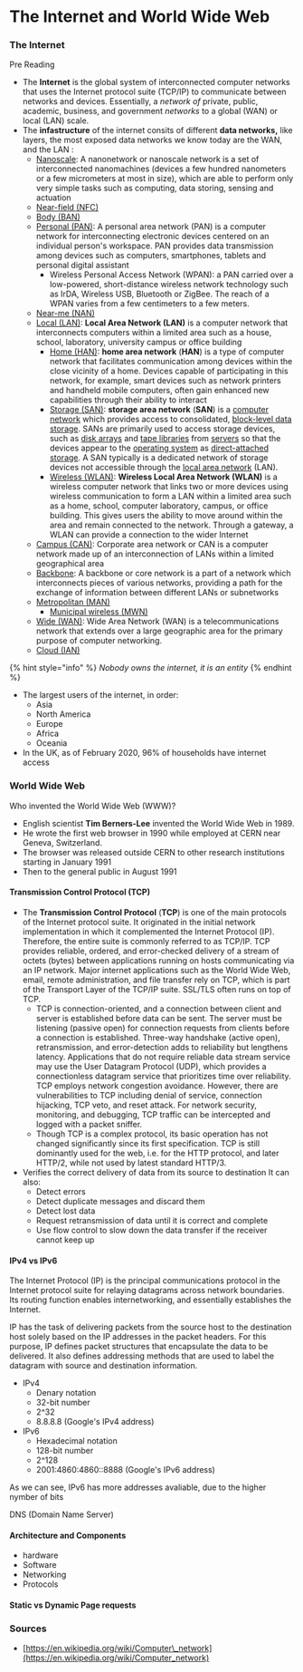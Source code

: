 # The Internet and World Wide Web

### The Internet

Pre Reading

*  The **Internet** is the global system of interconnected computer networks that uses the Internet protocol suite \(TCP/IP\) to communicate between networks and devices. Essentially, a _network of_ private, public, academic, business, and government _networks_ to a global \(WAN\) or local \(LAN\) scale.
* The **infastructure** of the internet consits of different **data networks,** like layers, the most exposed data networks we know today are the WAN, and the LAN :
  * [Nanoscale](https://en.wikipedia.org/wiki/Nanonetwork): A nanonetwork or nanoscale network is a set of interconnected nanomachines \(devices a few hundred nanometers or a few micrometers at most in size\), which are able to perform only very simple tasks such as computing, data storing, sensing and actuation
  * [Near-field \(NFC\)](https://en.wikipedia.org/wiki/Near-field_communication)
  * [Body \(BAN\)](https://en.wikipedia.org/wiki/Body_area_network)
  * [Personal \(PAN\)](https://en.wikipedia.org/wiki/Personal_area_network):  A personal area network \(PAN\) is a computer network for interconnecting electronic devices centered on an individual person's workspace. PAN provides data transmission among devices such as computers, smartphones, tablets and personal digital assistant
    * Wireless Personal Access Network \(WPAN\): a PAN carried over a low-powered, short-distance wireless network technology such as IrDA, Wireless USB, Bluetooth or ZigBee. The reach of a WPAN varies from a few centimeters to a few meters.
  * [Near-me \(NAN\)](https://en.wikipedia.org/wiki/Near-me_area_network)
  * [Local \(LAN\)](https://en.wikipedia.org/wiki/Local_area_network):  **Local Area Network \(LAN\)** is a computer network that interconnects computers within a limited area such as a house, school, laboratory, university campus or office building
    * [Home \(HAN\)](https://en.wikipedia.org/wiki/Home_network):  **home area network** \(**HAN**\) is a type of computer network that facilitates communication among devices within the close vicinity of a home. Devices capable of participating in this network, for example, smart devices such as network printers and handheld mobile computers, often gain enhanced new capabilities through their ability to interact
    * [Storage \(SAN\)](https://en.wikipedia.org/wiki/Storage_area_network): **storage area network** \(**SAN**\) is a [computer network](https://en.wikipedia.org/wiki/Computer_network) which provides access to consolidated, [block-level data storage](https://en.wikipedia.org/wiki/Block_device). SANs are primarily used to access storage devices, such as [disk arrays](https://en.wikipedia.org/wiki/Disk_array) and [tape libraries](https://en.wikipedia.org/wiki/Tape_library) from [servers](https://en.wikipedia.org/wiki/Server_%28computing%29) so that the devices appear to the [operating system](https://en.wikipedia.org/wiki/Operating_system) as [direct-attached storage](https://en.wikipedia.org/wiki/Direct-attached_storage). A SAN typically is a dedicated network of storage devices not accessible through the [local area network](https://en.wikipedia.org/wiki/Local_area_network) \(LAN\).
    * [Wireless \(WLAN\)](https://en.wikipedia.org/wiki/Wireless_LAN):  **Wireless Local Area Network \(WLAN\)** is a wireless computer network that links two or more devices using wireless communication to form a LAN within a limited area such as a home, school, computer laboratory, campus, or office building. This gives users the ability to move around within the area and remain connected to the network. Through a gateway, a WLAN can provide a connection to the wider Internet
  * [Campus \(CAN\)](https://en.wikipedia.org/wiki/Campus_network):  Corporate area network or CAN is a computer network made up of an interconnection of LANs within a limited geographical area
  * [Backbone](https://en.wikipedia.org/wiki/Backbone_network): A backbone or core network is a part of a network which interconnects pieces of various networks, providing a path for the exchange of information between different LANs or subnetworks
  * [Metropolitan \(MAN\)](https://en.wikipedia.org/wiki/Metropolitan_area_network)
    * [Municipal wireless \(MWN\)](https://en.wikipedia.org/wiki/Municipal_wireless_network)
  * [Wide \(WAN\)](https://en.wikipedia.org/wiki/Wide-area_network):  Wide Area Network \(WAN\) is a telecommunications network that extends over a large geographic area for the primary purpose of computer networking.
  * [Cloud \(IAN\)](https://en.wikipedia.org/wiki/Internet_area_network)

{% hint style="info" %}
_Nobody owns the internet, it is an entity_
{% endhint %}

* The largest users of the internet, in order:
  * Asia
  * North America
  * Europe
  * Africa
  * Oceania
* In the UK, as of February 2020, 96% of households have internet access

### World Wide Web

Who invented the World Wide Web \(WWW\)? 

* English scientist **Tim Berners-Lee** invented the World Wide Web in 1989. 
* He wrote the first web browser in 1990 while employed at CERN near Geneva, Switzerland.
* The browser was released outside CERN to other research institutions starting in January 1991
* Then to the general public in August 1991

#### Transmission Control Protocol \(TCP\)

* The **Transmission Control Protocol** \(**TCP**\) is one of the main protocols of the Internet protocol suite. It originated in the initial network implementation in which it complemented the Internet Protocol \(IP\). Therefore, the entire suite is commonly referred to as TCP/IP. TCP provides reliable, ordered, and error-checked delivery of a stream of octets \(bytes\) between applications running on hosts communicating via an IP network. Major internet applications such as the World Wide Web, email, remote administration, and file transfer rely on TCP, which is part of the Transport Layer of the TCP/IP suite. SSL/TLS often runs on top of TCP.
  * TCP is connection-oriented, and a connection between client and server is established before data can be sent. The server must be listening \(passive open\) for connection requests from clients before a connection is established. Three-way handshake \(active open\), retransmission, and error-detection adds to reliability but lengthens latency. Applications that do not require reliable data stream service may use the User Datagram Protocol \(UDP\), which provides a connectionless datagram service that prioritizes time over reliability. TCP employs network congestion avoidance. However, there are vulnerabilities to TCP including denial of service, connection hijacking, TCP veto, and reset attack. For network security, monitoring, and debugging, TCP traffic can be intercepted and logged with a packet sniffer.
  * Though TCP is a complex protocol, its basic operation has not changed significantly since its first specification. TCP is still dominantly used for the web, i.e. for the HTTP protocol, and later HTTP/2, while not used by latest standard HTTP/3.
* Verifies the correct delivery of data from its source to destination It can also: 
  * Detect errors 
  * Detect duplicate messages and discard them
  * Detect lost data
  * Request retransmission of data until it is correct and complete
  * Use flow control to slow down the data transfer if the receiver cannot keep up

#### IPv4 vs IPv6

The Internet Protocol \(IP\) is the principal communications protocol in the Internet protocol suite for relaying datagrams across network boundaries. Its routing function enables internetworking, and essentially establishes the Internet.

IP has the task of delivering packets from the source host to the destination host solely based on the IP addresses in the packet headers. For this purpose, IP defines packet structures that encapsulate the data to be delivered. It also defines addressing methods that are used to label the datagram with source and destination information.

* IPv4 
  * Denary notation
  * 32-bit number 
  * 2^32
  * 8.8.8.8 \(Google's IPv4 address\)
* IPv6 
  * Hexadecimal notation
  * 128-bit number
  * 2^128
  * 2001:4860:4860::8888 \(Google's IPv6 address\)

As we can see, IPv6 has more addresses avaliable, due to the higher nymber of bits

DNS \(Domain Name Server\)

#### Architecture and Components

* hardware
* Software
* Networking
* Protocols

#### Static vs Dynamic Page requests

### Sources

* [https://en.wikipedia.org/wiki/Computer\_network](https://en.wikipedia.org/wiki/Computer_network)

